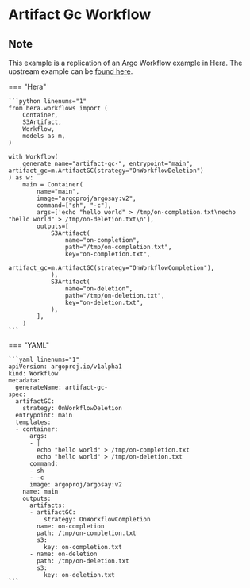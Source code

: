 # Artifact Gc Workflow

## Note

This example is a replication of an Argo Workflow example in Hera.
The upstream example can be [found here](https://github.com/argoproj/argo-workflows/blob/main/examples/artifact-gc-workflow.yaml).




=== "Hera"

    ```python linenums="1"
    from hera.workflows import (
        Container,
        S3Artifact,
        Workflow,
        models as m,
    )

    with Workflow(
        generate_name="artifact-gc-", entrypoint="main", artifact_gc=m.ArtifactGC(strategy="OnWorkflowDeletion")
    ) as w:
        main = Container(
            name="main",
            image="argoproj/argosay:v2",
            command=["sh", "-c"],
            args=['echo "hello world" > /tmp/on-completion.txt\necho "hello world" > /tmp/on-deletion.txt\n'],
            outputs=[
                S3Artifact(
                    name="on-completion",
                    path="/tmp/on-completion.txt",
                    key="on-completion.txt",
                    artifact_gc=m.ArtifactGC(strategy="OnWorkflowCompletion"),
                ),
                S3Artifact(
                    name="on-deletion",
                    path="/tmp/on-deletion.txt",
                    key="on-deletion.txt",
                ),
            ],
        )
    ```

=== "YAML"

    ```yaml linenums="1"
    apiVersion: argoproj.io/v1alpha1
    kind: Workflow
    metadata:
      generateName: artifact-gc-
    spec:
      artifactGC:
        strategy: OnWorkflowDeletion
      entrypoint: main
      templates:
      - container:
          args:
          - |
            echo "hello world" > /tmp/on-completion.txt
            echo "hello world" > /tmp/on-deletion.txt
          command:
          - sh
          - -c
          image: argoproj/argosay:v2
        name: main
        outputs:
          artifacts:
          - artifactGC:
              strategy: OnWorkflowCompletion
            name: on-completion
            path: /tmp/on-completion.txt
            s3:
              key: on-completion.txt
          - name: on-deletion
            path: /tmp/on-deletion.txt
            s3:
              key: on-deletion.txt
    ```

